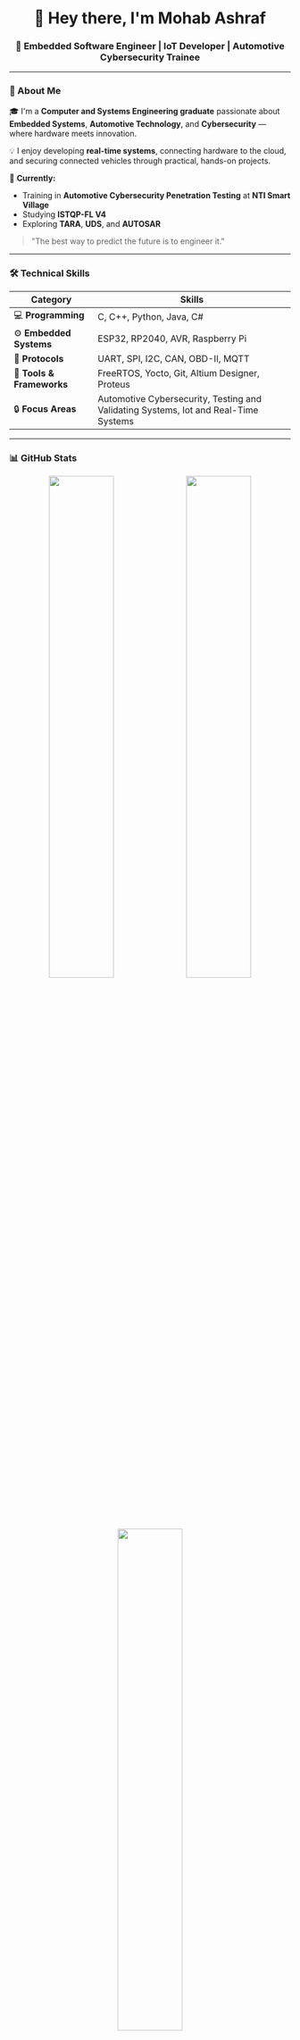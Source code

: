 <!-- Mohab Ashraf | GitHub Profile README -->

<h1 align="center">👋 Hey there, I'm Mohab Ashraf</h1>
<h3 align="center">🚗 Embedded Software Engineer | IoT Developer | Automotive Cybersecurity Trainee</h3>

---

### 🧠 About Me  

🎓 I'm a **Computer and Systems Engineering graduate** passionate about **Embedded Systems**, **Automotive Technology**, and **Cybersecurity** — where hardware meets innovation.  

💡 I enjoy developing **real-time systems**, connecting hardware to the cloud, and securing connected vehicles through practical, hands-on projects.  

🚀 **Currently:**  
- Training in **Automotive Cybersecurity Penetration Testing** at **NTI Smart Village**  
- Studying **ISTQP-FL V4**  
- Exploring **TARA**, **UDS**, and **AUTOSAR**  

> "The best way to predict the future is to engineer it."

---

### 🛠️ Technical Skills  

| Category | Skills |
|-----------|---------|
| 💻 **Programming** | C, C++, Python, Java, C# |
| ⚙️ **Embedded Systems** | ESP32, RP2040, AVR, Raspberry Pi |
| 🔌 **Protocols** | UART, SPI, I2C, CAN, OBD-II, MQTT |
| 🧩 **Tools & Frameworks** | FreeRTOS, Yocto, Git, Altium Designer, Proteus |
| 🔒 **Focus Areas** | Automotive Cybersecurity, Testing and Validating Systems, Iot and Real-Time Systems |

---

### 📊 GitHub Stats  

<p align="center">
  <img src="https://github-readme-stats.vercel.app/api?username=M00HAB&show_icons=true&theme=github_dark&hide_border=true" width="48%" />
  <img src="https://github-readme-streak-stats.herokuapp.com?user=M00HAB&theme=github-dark-blue&hide_border=true" width="48%" />
</p>

<p align="center">
  <img src="https://github-readme-stats.vercel.app/api/top-langs/?username=M00HAB&layout=compact&theme=github_dark&hide_border=true" width="48%" />
</p>

---

### 🌐 Connect With Me  

<p align="center">
  <a href="mailto:me.hoba.012@gmail.com"><img src="https://img.shields.io/badge/Email-D14836?style=for-the-badge&logo=gmail&logoColor=white" /></a>
  <a href="https://www.linkedin.com/in/mohab-ashraf-8a0a86220"><img src="https://img.shields.io/badge/LinkedIn-0077B5?style=for-the-badge&logo=linkedin&logoColor=white" /></a>
  <a href="https://github.com/M00HAB"><img src="https://img.shields.io/badge/GitHub-100000?style=for-the-badge&logo=github&logoColor=white" /></a>
</p>

---

<p align="center">
  💬 *Always open to collaboration and learning opportunities in embedded systems, automotive software, and cybersecurity.*  
</p>
